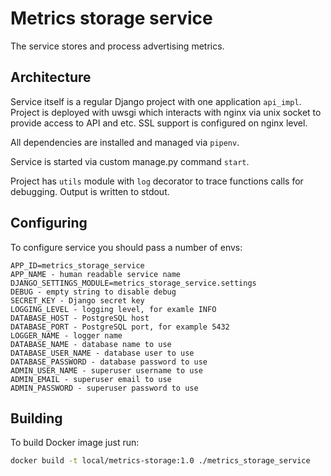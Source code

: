 # Metrics storage service

The service stores and process advertising metrics.

## Architecture

Service itself is a regular Django project with one application `api_impl`.
Project is deployed with uwsgi which interacts with nginx via unix socket to provide access to API and etc.
SSL support is configured on nginx level.

All dependencies are installed and managed via `pipenv`.

Service is started via custom manage.py command `start`.

Project has `utils` module with `log` decorator to trace functions calls for debugging.
Output is written to stdout.

## Configuring

To configure service you should pass a number of envs:
```
APP_ID=metrics_storage_service
APP_NAME - human readable service name
DJANGO_SETTINGS_MODULE=metrics_storage_service.settings
DEBUG - empty string to disable debug
SECRET_KEY - Django secret key
LOGGING_LEVEL - logging level, for examle INFO
DATABASE_HOST - PostgreSQL host
DATABASE_PORT - PostgreSQL port, for example 5432
LOGGER_NAME - logger name
DATABASE_NAME - database name to use
DATABASE_USER_NAME - database user to use
DATABASE_PASSWORD - database password to use
ADMIN_USER_NAME - superuser username to use
ADMIN_EMAIL - superuser email to use
ADMIN_PASSWORD - superuser password to use
```

## Building

To build Docker image just run:
```bash
docker build -t local/metrics-storage:1.0 ./metrics_storage_service
```
